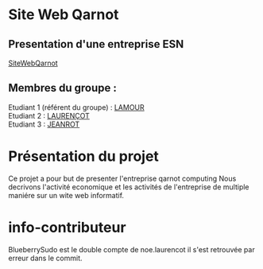 # Site Web Qarnot   

## Presentation d'une entreprise ESN    

[SiteWebQarnot](https://plamour.github.io/SiteWebQarnot/)

## Membres du groupe :

Etudiant 1 (référent du groupe) :  [LAMOUR](mailto:pierre.lamour@edu.umlp.fr?subject=SAE_1_05_06)  
Etudiant 2 : [LAURENÇOT](mailto:noe.laurencot@edu.umlp.fr?subject=SAE_1_05_06)   
Etudiant 3 : [JEANROT](mailto:jules.jeanrot@edu.umlp.fr?subject=SAE_1_05_06)  

# Présentation du projet

Ce projet a pour but de presenter l'entreprise qarnot computing
Nous decrivons l'activité economique et les activités de l'entreprise de multiple maniére sur un wite web informatif.


# info-contributeur
 BlueberrySudo est le double compte de noe.laurencot il s'est retrouvée par erreur dans le commit.
